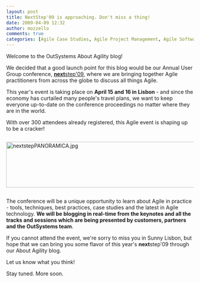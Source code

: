 ```yaml
---
layout: post
title: NextStep'09 is approaching. Don't miss a thing!
date: 2009-04-09 12:32
author: mozzello
comments: true
categories: [Agile Case Studies, Agile Project Management, Agile Software Developement, Perspectives]
---
```

Welcome to the OutSystems About Agility blog!

We decided that a good launch point for this blog would be our Annual User Group conference, <a href="http://www.outsystems.com/nextstep"><b>next</b>step'09</a>, where we are bringing together Agile practitioners from across the globe to discuss all things Agile.

This year's event is taking place on <b>April 15 and 16 in Lisbon </b>- and since the economy has curtailed many people's travel plans, we want to keep everyone up-to-date on the conference proceedings no matter where they are in the world.

With over 300 attendees already registered, this Agile event is shaping up to be a cracker!<!--more-->

<img class="mt-image-right" style="margin-top: 10pt; margin-bottom: 10pt;" alt="nextstepPANORAMICA.jpg" src="https://www.outsystems.com/blog/wp-content/uploads/2009/04/nextstepPANORAMICA-thumb-600x123-82.jpg" width="600" height="123" />

The conference will be a unique opportunity to learn about Agile in practice - tools, techniques, best practices, case studies and the latest in Agile technology. <b>We will be blogging in real-time from the keynotes and all the tracks and sessions which are being presented by customers, partners and the OutSystems team</b>.

If you cannot attend the event, we're sorry to miss you in Sunny Lisbon, but hope that we can bring you some flavor of this year's <b>next</b>step'09 through our About Agility blog.

Let us know what you think!

Stay tuned. More soon.
